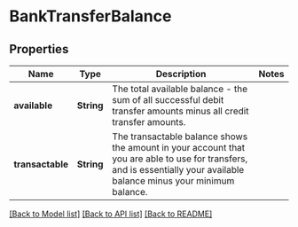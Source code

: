 # BankTransferBalance

## Properties
Name | Type | Description | Notes
------------ | ------------- | ------------- | -------------
**available** | **String** | The total available balance - the sum of all successful debit transfer amounts minus all credit transfer amounts. | 
**transactable** | **String** | The transactable balance shows the amount in your account that you are able to use for transfers, and is essentially your available balance minus your minimum balance. | 

[[Back to Model list]](../README.md#documentation-for-models) [[Back to API list]](../README.md#documentation-for-api-endpoints) [[Back to README]](../README.md)



